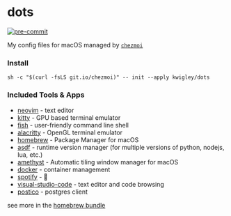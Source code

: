 # dots

[![pre-commit](https://github.com/kwigley/dots/actions/workflows/pre-commit.yml/badge.svg)](https://github.com/kwigley/dots/actions/workflows/pre-commit.yml)

My config files for macOS managed by [`chezmoi`](https://www.chezmoi.io/)

### Install

`sh -c "$(curl -fsLS git.io/chezmoi)" -- init --apply kwigley/dots`

### Included Tools & Apps

- [neovim](https://neovim.io/) - text editor
- [kitty](https://sw.kovidgoyal.net/kitty/) - GPU based terminal emulator
- [fish](https://fishshell.com/) - user-friendly command line
  shell
- [alacritty](https://github.com/alacritty/alacritty) - OpenGL terminal emulator
- [homebrew](https://brew.sh/) - Package Manager for macOS
- [asdf](https://asdf-vm.com/#/) - runtime version manager (for multiple versions of python, nodejs, lua, etc.)
- [amethyst](https://ianyh.com/amethyst/) - Automatic tiling window manager for macOS
- [docker](https://www.docker.com/products/docker-desktop) - container management
- [spotify](https://www.spotify.com/) - 🕺
- [visual-studio-code](https://code.visualstudio.com/) - text editor and code browsing
- [postico](https://eggerapps.at/postico/) - postgres client

see more in the [homebrew bundle](run_once_before_install-packages-darwin.sh.tmpl)
